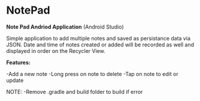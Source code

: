 # NotePad
 
**Note Pad Andriod Application** (Android Studio) 

Simple application to add multiple notes and saved as persistance data via JSON. Date and time of notes created or added will be recorded as well and displayed in order on the Recycler View. 

**Features:**

-Add a new note 
-Long press on note to delete 
-Tap on note to edit or update

NOTE: -Remove .gradle and build folder to build if error
